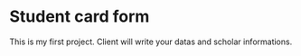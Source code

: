 # Student card form
 This is my first project. 
 Client will write your datas and scholar informations. 
